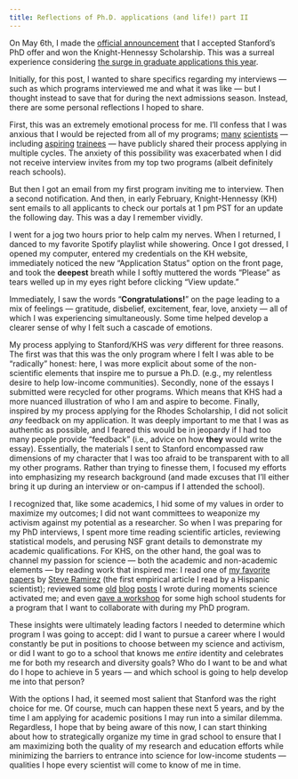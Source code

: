 ```yaml
---
title: Reflections of Ph.D. applications (and life!) part II
---
```


On May 6th, I made the [official announcement](https://www.facebook.com/photo?fbid=4107616399321132&set=a.394423493973793&notif_id=1620931269480125&notif_t=feedback_reaction_generic&ref=notif) that I accepted Stanford’s PhD offer and won the Knight-Hennessy Scholarship. This was a surreal experience considering [the surge in graduate applications this year](https://grad.berkeley.edu/news/announcements/record-high-increase-in-historically-underrepresented-graduate-applicants/). 

Initially, for this post, I wanted to share specifics regarding my interviews — such as which programs interviewed me and what it was like — but I thought instead to save that for during the next admissions season. Instead, there are some personal reflections I hoped to share. 

First, this was an extremely emotional process for me. I’ll confess that I was anxious that I would be rejected from all of my programs; [many](https://twitter.com/GutierrezArtSci/status/1363222026136129536?s=20) [scientists](https://twitter.com/rrwilliams/status/950803345832337408?s=20) — including [aspiring](https://twitter.com/sophspsych/status/1364372390382338049?s=20) [trainees](https://twitter.com/MemoryMau/status/1362542195207716865?s=20) — have publicly shared their process applying in multiple cycles. The anxiety of this possibility was exacerbated when I did not receive interview invites from my top two programs (albeit definitely reach schools). 

But then I got an email from my first program inviting me to interview. Then a second notification. And then, in early February, Knight-Hennessy (KH) sent emails to all applicants to check our portals at 1 pm PST for an update the following day. This was a day I remember vividly. 

I went for a jog two hours prior to help calm my nerves. When I returned, I danced to my favorite Spotify playlist while showering. Once I got dressed, I opened my computer, entered my credentials on the KH website, immediately noticed the new “Application Status” option on the front page, and took the **deepest** breath while I softly muttered the words “Please” as tears welled up in my eyes right before clicking “View update.”

Immediately, I saw the words “**Congratulations!**” on the page leading to a mix of feelings — gratitude, disbelief, excitement, fear, love, anxiety — all of which I was experiencing simultaneously. Some time helped develop a clearer sense of why I felt such a cascade of emotions.

My process applying to Stanford/KHS was *very* different for three reasons. The first was that this was the only program where I felt I was able to be “radically” honest: here, I was more explicit about some of the non-scientific elements that inspire me to pursue a Ph.D. (e.g., my relentless desire to help low-income communities). Secondly, none of the essays I submitted were recycled for other programs. Which means that KHS had a more nuanced illustration of who I am and aspire to become. Finally, inspired by my process applying for the Rhodes Scholarship, I did not solicit *any* feedback on my application. It was deeply important to me that I was as authentic as possible, and I feared this would be in jeopardy if I had too many people provide “feedback” (i.e., advice on how **they** would write the essay). Essentially, the materials I sent to Stanford encompassed raw dimensions of my character that I was too afraid to be transparent with to all my other programs. Rather than trying to finesse them, I focused my efforts into emphasizing my research background (and made excuses that I’ll either bring it up during an interview or on-campus if I attended the school).

I recognized that, like some academics, I hid some of my values in order to maximize my outcomes; I did not want committees to weaponize my activism against my potential as a researcher. So when I was preparing for my PhD interviews, I spent more time reading scientific articles, reviewing statistical models, and perusing NSF grant details to demonstrate my academic qualifications. For KHS, on the other hand, the goal was to channel my passion for science — both the academic and non-academic elements — by reading work that inspired me: I read one of [my favorite papers](http://theramirezgroup.org/papers#/ramirez-2013-1/) by [Steve Ramirez](http://theramirezgroup.org/team#/team/steve-ramirez/) (the first empirical article I read by a Hispanic scientist); reviewed some [old](https://greyes1996.github.io/importance-of-diveristy-in-neuro/) [blog](https://greyes1996.github.io/mind,%20brain,%20&%20education/research/rethinking-poverty/) [posts](https://greyes1996.github.io/ShutDownSTEM/) I wrote during moments science activated me; and even [gave a workshop](https://t.co/WraJUYKLO4?amp=1) for some high school students for a program that I want to collaborate with during my PhD program. 

These insights were ultimately leading factors I needed to determine which program I was going to accept: did I want to pursue a career where I would constantly be put in positions to choose between my science and activism, or did I want to go to a school that knows me *entire* identity and celebrates me for both my research and diversity goals? Who do I want to be and what do I hope to achieve in 5 years — and which school is going to help develop me into that person? 

With the options I had, it seemed most salient that Stanford was the right choice for me. Of course, much can happen these next 5 years, and by the time I am applying for academic positions I may run into a similar dilemma. Regardless, I hope that by being aware of this now, I can start thinking about how to strategically organize my time in grad school to ensure that I am maximizing both the quality of my research and education efforts while minimizing the barriers to entrance into science for low-income students — qualities I hope every scientist will come to know of me in time. 



 
